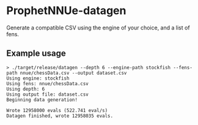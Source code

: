 # ProphetNNUe-datagen

Generate a compatible CSV using the engine of your choice, and a list of fens.

## Example usage

```
> ./target/release/datagen --depth 6 --engine-path stockfish --fens-path nnue/chessData.csv --output dataset.csv
Using engine: stockfish
Using fens: nnue/chessData.csv
Using depth: 6
Using output file: dataset.csv
Beginning data generation!

Wrote 12958000 evals (522.741 eval/s)
Datagen finished, wrote 12958035 evals.
```